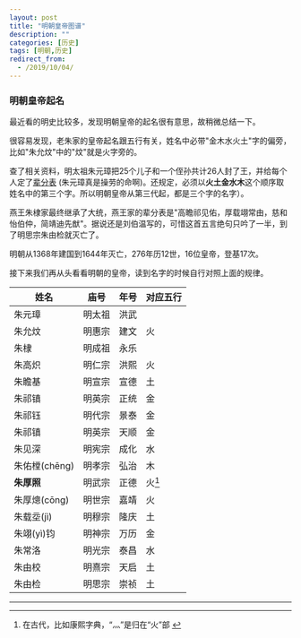 ```yaml
---
layout: post
title: "明朝皇帝图谱"
description: ""
categories: [历史]
tags: [明朝,历史]
redirect_from:
  - /2019/10/04/
---
```



### 明朝皇帝起名 

   最近看的明史比较多，发现明朝皇帝的起名很有意思，故稍微总结一下。

   很容易发现，老朱家的皇帝起名跟五行有关，姓名中必带"金木水火土"字的偏旁，比如"朱允炆"中的"炆"就是火字旁的。

   查了相关资料，明太祖朱元璋把25个儿子和一个侄孙共计26人封了王，并给每个人定了[辈分表](https://blog.csdn.net/cnham/article/details/5586889) (朱元璋真是操劳的命啊)。还规定，必须以**火土金水木**这个顺序取姓名中的第三个字。所以明朝皇帝从第三代起，都是三个字的名字）。

   燕王朱棣家最终继承了大统，燕王家的辈分表是"高瞻祁见佑，厚载翊常由，慈和怡伯仲，简靖迪先猷"。据说还是刘伯温写的，可惜这首五言绝句只吟了一半，到了明思宗朱由检就灭亡了。

明朝从1368年建国到1644年灭亡，276年历12世，16位皇帝，登基17次。

接下来我们再从头看看明朝的皇帝，读到名字的时候自行对照上面的规律。





| 姓名 | 庙号 | 年号 | 对应五行 |
|---------|----------|------------|----------|
| 朱元璋 | 明太祖 | 洪武 |  |
| 朱允炆 | 明惠宗 | 建文 | 火 |
| 朱棣 | 明成祖 | 永乐 |  |
| 朱高炽 | 明仁宗 | 洪熙 | 火 |
| 朱瞻基 | 明宣宗 | 宣德 | 土 |
| 朱祁镇 | 明英宗 | 正统 | 金 |
| 朱祁钰 | 明代宗 | 景泰 | 金 |
| 朱祁镇 | 明英宗 | 天顺 | 金 |
| 朱见深 | 明宪宗 | 成化 | 水 |
| 朱佑樘(chēng) | 明孝宗 | 弘治 | 木 |
| **朱厚照** | 明武宗 | 正德 | 火[^1] |
| 朱厚熜(cōng) | 明世宗 | 嘉靖 | 火 |
| 朱载坖(jì) | 明穆宗 | 隆庆 | 土 |
| 朱翊(yì)钧 | 明神宗 | 万历 | 金 |
| 朱常洛 | 明光宗 | 泰昌 | 水 |
| 朱由校 | 明熹宗 | 天启 | 土 |
| 朱由检 | 明思宗 | 崇祯 | 土 |

***

[^1]: 在古代，比如康熙字典，“灬”是归在“火”部 